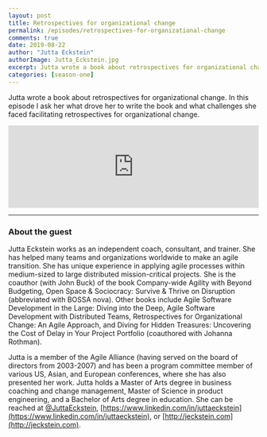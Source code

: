 ```yaml
---
layout: post
title: Retrospectives for organizational change
permalink: /episodes/retrospectives-for-organizational-change
comments: true
date: 2019-08-22
author: "Jutta Eckstein"
authorImage: Jutta_Eckstein.jpg
excerpt: Jutta wrote a book about retrospectives for organizational change. In this episode I ask her what drove her to write the book and what challenges she faced facilitating retrospectives for organizational change.
categories: [season-one]
---
```


Jutta wrote a book about retrospectives for organizational change. In this episode I ask her what drove her to write the book and what challenges she faced facilitating retrospectives for organizational change.

<iframe width="100%" height="166" scrolling="no" frameborder="no" allow="autoplay" src="https://w.soundcloud.com/player/?url=https%3A//api.soundcloud.com/tracks/653734718&color=%23ff5500&auto_play=false&hide_related=false&show_comments=true&show_user=true&show_reposts=false&show_teaser=true"></iframe>

---

### About the guest

Jutta Eckstein works as an independent coach, consultant, and trainer. She has helped many teams and organizations worldwide to make an agile transition. She has unique experience in applying agile processes within medium-sized to large distributed mission-critical projects. She is the coauthor (with John Buck) of the book Company-wide Agility with Beyond Budgeting, Open Space & Sociocracy: Survive & Thrive on Disruption (abbreviated with BOSSA nova). Other books include Agile Software Development in the Large: Diving into the Deep, Agile Software Development with Distributed Teams, Retrospectives for Organizational Change: An Agile Approach, and Diving for Hidden Treasures: Uncovering the Cost of Delay in Your Project Portfolio (coauthored with Johanna Rothman).

Jutta is a member of the Agile Alliance (having served on the board of directors from 2003-2007) and has been a program committee member of various US, Asian, and European conferences, where she has also presented her work. Jutta holds a Master of Arts degree in business coaching and change management, Master of Science in product engineering, and a Bachelor of Arts degree in education. She can be reached at [@JuttaEckstein](https://twitter.com/JuttaEckstein), [https://www.linkedin.com/in/juttaeckstein](https://www.linkedin.com/in/juttaeckstein), or [http://jeckstein.com](http://jeckstein.com).